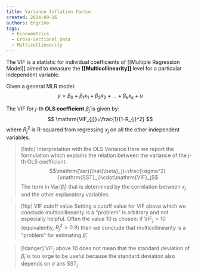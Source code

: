```yaml
---
title: Variance Inflation Factor
created: 2024-09-16
authors: Engrima
tags:
  - Econometrics
  - Cross-Sectional_Data
  - Multicollinearity
---
```

The VIF is a statistic for individual coefficients of [[Multiple Regression Model]] aimed to measure the **[[Multicollinearity]]** level for a particular independent variable.

Given a general MLR model:
$$
y=\beta_0+\beta_1x_1+\beta_2x_2 + \dots + \beta_{k}x_{k} +u
$$

The VIF for $j$-th **OLS coefficient** $\hat{\beta}_{j}$ is given by:
$$
\mathrm{VIF_{j}}=\frac{1}{1-R_{j}^2}
$$
where $R_{j}^2$ is R-squared from regressing $x_{j}$ on all the other independent variables.

>[!info] Interpretation with the OLS Variance
>Here we report the formulation which explains the relation between the variance of the $j$-th OLS coefficient:
>$$\mathrm{Var}(\hat{\beta}_j)=\frac{\sigma^2}{\mathrm{SST}_j}\cdot\mathrm{VIF}_j$$
>The term in $\text{Var}(\hat{\beta}_j)$ that is determined by the correlation between $x_j$ and the other explanatory variables.

>[!tip] VIF cutoff value
>Setting a cutoff value for VIF above which we conclude multicollinearity is a “problem” is arbitrary and not especially helpful. Often the value 10 is chosen: if $\mathrm{VIF}_{j} > 10$ (equivalently, $R^2_j>0.9$) then we conclude that multicollinearity is a “problem” for estimating $\hat{\beta}_{j}$

>[!danger]
>$\mathrm{VIF}_{j}$ above 10 does not mean that the standard deviation of $\hat{\beta}_{j}$ is too large to be useful because the standard deviation also depends on $\sigma$ ans $\mathrm{SST}_{j}$